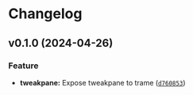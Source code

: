 # Changelog

<!--next-version-placeholder-->

## v0.1.0 (2024-04-26)

### Feature

* **tweakpane:** Expose tweakpane to trame ([`d760853`](https://github.com/Kitware/trame-tweakpane/commit/d760853a8ac2cd6debd009dd97b60895af09c477))

